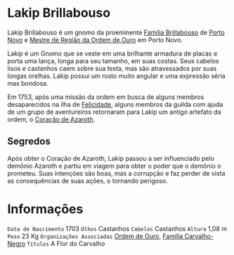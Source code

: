 <!-- TITLE: Lakip Brillabouso -->
<!-- SUBTITLE: Visão geral sobre Lakip Brillabouso -->

# Lakip Brillabouso
Lakip Brillabouso é um gnomo da proeminente [Família Brillabouso](http://localhost/faccoes/faccoes-familiares/familia-brillabouso#familia-brillabouso) de [Porto Novo](http://localhost/lugares/plano-material/drafeon/sudeste-de-drafeon/porto-novo#porto-novo) e [Mestre de Região da Ordem de Ouro](http://localhost/rankings-e-titulos/mestre-de-regiao-ordem-de-ouro#mestre-de-regiao-ordem-de-ouro) em Porto Novo.

Lakip é um Gnomo que se veste em uma brilhante armadura de placas e porta uma lança, longa para seu tamanho, em suas costas. Seus cabelos lisos e castanhos caem sobre sua testa, mas são atravessados por suas longas orelhas. Lakip possui um rosto muito angular e uma expressão séria mas bondosa.

Em 1753, após uma missão da ordem em busca de alguns membros desaparecidos na ilha de [Felicidade](http://localhost/lugares/plano-material/drafeon/sudeste-de-drafeon/felicidade#felicidade), alguns membros da guilda com ajuda de um grupo de aventureiros retornaram para Lakip um antigo artefato da ordem, o [Coração de Azaroth](http://).

## Segredos
Após obter o Coração de Azaroth, Lakip passou a ser influenciado pelo demônio Azaroth e partiu em viagem para obter o poder que o demônio o prometeu. Suas intenções são boas, mas a corrupção e faz perder de vista as consequências de suas ações, o tornando perigoso.

# Informações
`Data de Nascimento` 1703 
`Olhos` Castanhos
`Cabelos` Castanhos
`Altura` 1,08 m
`Peso` 23 Kg
`Organizações Associadas` [Ordem de Ouro](http://localhost/faccoes/faccoes-independentes/ordem-de-ouro#ordem-de-ouro), [Família Carvalho-Negro](http://localhost/faccoes/faccoes-familiares/familia-carvalho-negro#familia-carvalho-negro)
`Títulos` A Flor do Carvalho

